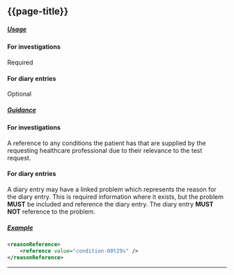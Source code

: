 ## {{page-title}}

<h5><ins>Usage</ins></h5>

#### For investigations

<span class="mro-circle required" title="Required"></span> Required

#### For diary entries

<span class="mro-circle optional" title="Optional"></span> Optional

<h5><ins>Guidance</ins></h5>

#### For investigations

A reference to any conditions the patient has that are supplied by the requesting healthcare professional due to their relevance to the test request.

#### For diary entries

A diary entry may have a linked problem which represents the reason for the diary entry. This is required information where it exists, but the problem **MUST** be included and reference the diary entry. The diary entry **MUST NOT** reference to the problem.

<h5><ins>Example</ins></h5>

```xml
<reasonReference>
    <reference value="condition-00t29s" />
</reasonReference>
```

---